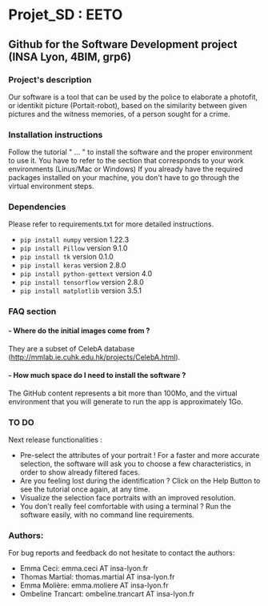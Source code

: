 # Projet_SD : EETO 

## Github for the Software Development project (INSA Lyon, 4BIM, grp6)

### Project's description

Our software is a tool that can be used by the police to elaborate a photofit, or identikit picture (Portait-robot), based on the similarity between given pictures and the witness memories, of a person sought for a crime.

### Installation instructions 
Follow the tutorial " ... " to install the software and the proper environment to use it.
You have to refer to the section that corresponds to your work environments (Linus/Mac or Windows)
If you already have the required packages installed on your machine, you don't have to go through the virtual environment steps.

### Dependencies
Please refer to requirements.txt for more detailed instructions.
- `pip install numpy` version 1.22.3
- `pip install Pillow` version 9.1.0
- `pip install tk` version 0.1.0
- `pip install keras` version 2.8.0
- `pip install python-gettext` version 4.0
- `pip install tensorflow` version 2.8.0
- `pip install matplotlib` version 3.5.1

### FAQ section

####  - Where do the initial images come from ?

They are a subset of CelebA database (http://mmlab.ie.cuhk.edu.hk/projects/CelebA.html).

#### - How much space do I need to install the software ?

The GitHub content represents a bit more than 100Mo, and the virtual environment that you will generate to run the app is approximately 1Go.

### TO DO 
Next release functionalities :
- Pre-select the attributes of your portrait ! For a faster and more accurate selection, the software will ask you to choose a few characteristics, in order to show already filtered faces.
- Are you feeling lost during the identification ? Click on the Help Button to see the tutorial once again, at any time. 
- Visualize the selection face portraits with an improved resolution.
- You don't really feel comfortable with using a terminal ? Run the software easily, with no command line requirements.

### Authors:
For bug reports and feedback do not hesitate to contact the authors:

- Emma Ceci: emma.ceci AT insa-lyon.fr
- Thomas Martial: thomas.martial AT insa-lyon.fr
- Emma Molière: emma.moliere AT insa-lyon.fr
- Ombeline Trancart: ombeline.trancart AT insa-lyon.fr



